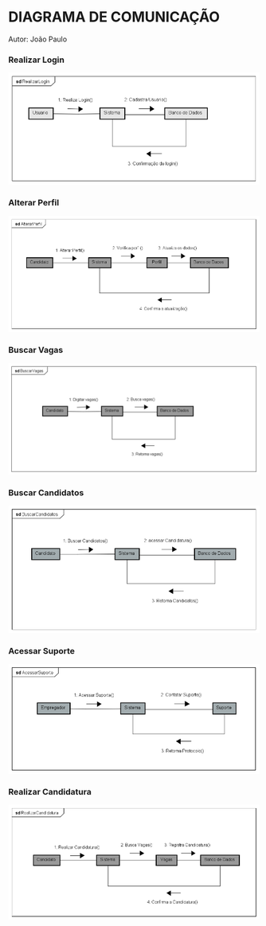 # DIAGRAMA DE COMUNICAÇÃO

Autor: João Paulo

### Realizar Login

![](../images/RealizarLogin3.png)

### Alterar Perfil

![](../images/AlterarPerfil3.png)

### Buscar Vagas

![](../images/BuscarVagas3.png)

### Buscar Candidatos

![](../images/BuscarCandidatos3.png)

### Acessar Suporte

![](../images/AcessarSuporte3.png)

### Realizar Candidatura

![](../images/RealizarCandidatura3.png)
